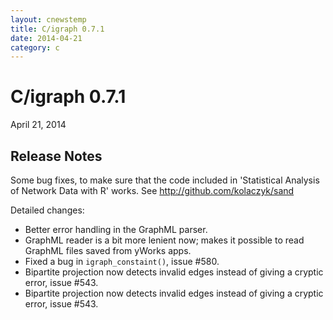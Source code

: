 ```yaml
---
layout: cnewstemp
title: C/igraph 0.7.1
date: 2014-04-21
category: c
---
```


C/igraph 0.7.1
==============

April 21, 2014

Release Notes
-------------

Some bug fixes, to make sure that the code included in
'Statistical Analysis of Network Data with R' works. See
http://github.com/kolaczyk/sand

Detailed changes:

- Better error handling in the GraphML parser.
- GraphML reader is a bit more lenient now; makes it possible to read
  GraphML files saved from yWorks apps.
- Fixed a bug in `igraph_constaint()`, issue #580.
- Bipartite projection now detects invalid edges instead of giving
  a cryptic error, issue #543.
- Bipartite projection now detects invalid edges instead of giving
  a cryptic error, issue #543.

